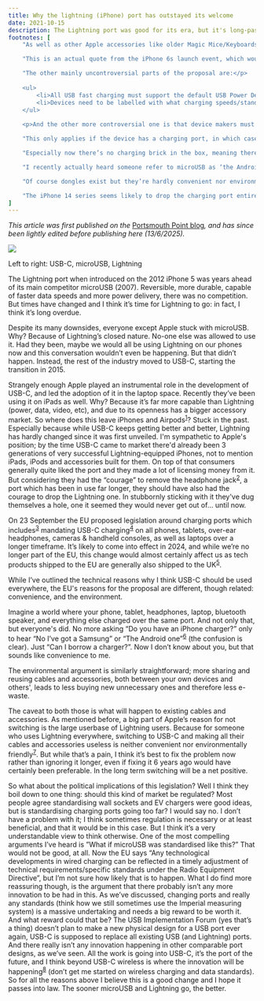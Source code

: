 ```yaml
---
title: Why the lightning (iPhone) port has outstayed its welcome
date: 2021-10-15
description: The Lightning port was good for its era, but it's long-past time it be replaced with USB-C.
footnotes: [
    "As well as other Apple accessories like older Magic Mice/Keyboards and Apple TV remotes",

    "This is an actual quote from the iPhone 6s launch event, which would have been the phone they switched to USB-C on had they done so at the same time as on MacBooks.",

    "The other mainly uncontroversial parts of the proposal are:</p>
    
    <ul>
        <li>All USB fast charging must support the default USB Power Delivery standard (while it's gotten better in recent years, believe it or not some fast charging-devices don't support PD, meaning they can usually only be fast charged with chargers made by the same company).</li>
        <li>Devices need to be labelled with what charging speeds/standards they support so consumers can easily buy the right chargers for them.</li>
    </ul>
    
    <p>And the other more controversial one is that device makers must provide an option to buy the device without an included charging brick. I personally see this as a good thing as well, as charging bricks (or wall adaptors) typically need updating/replacing much less often than devices or cables do, and I know we have far more than needed in my household.",

    "This only applies if the device has a charging port, in which case it must have at least one that is USB-C. Devices makers can choose to include other additional charging ports, or to have none at all.",

    "Especially now there’s no charging brick in the box, meaning there’s no differences in wall sockets",

    "I recently actually heard someone refer to microUSB as ‘the Android charger’ even though most Androids nowadays use USB-C",

    "Of course dongles exist but they’re hardly convenient nor environmentally friendly…",

    "The iPhone 14 series seems likely to drop the charging port entirely, which massively negates the point of this article I know but oh well. Proves my point that wireless is the future. And as iPhones tend to be sold for quite a few years after they’re initially released, some would still be affected, as would many of their accessories."
]
---
```


<p>
<em>This article was first published on the </em><a
href="https://portsmouthpoint.blogspot.com/2021/10/why-lightning-iphone-port-has-outstayed.html
">Portsmouth
Point blog</a><em>, and has since been lightly edited before publishing here
(13/6/2025).</em>
</p>

<img src="ports.avif" style="max-width:369px;">

<p class='caption'>Left to right: USB-C, microUSB, Lightning</p>

The Lightning port when introduced on the 2012 iPhone 5 was years ahead of its main competitor microUSB (2007). Reversible, more durable, capable of faster data speeds and more power delivery, there was no competition. But times have changed and I think it’s time for Lightning to go: in fact, I think it’s long overdue.

Despite its many downsides, everyone except Apple stuck with microUSB. Why? Because of Lightning’s closed nature. No-one else was allowed to use it. Had they been, maybe we would all be using Lightning on our phones now and this conversation wouldn’t even be happening. But that didn’t happen. Instead, the rest of the industry moved to USB-C, starting the transition in 2015.

Strangely enough Apple played an instrumental role in the development of USB-C, and led the adoption of it in the laptop space. Recently they’ve been using it on iPads as well. Why? Because it’s far more capable than Lightning (power, data, video, etc), and due to its openness has a bigger accessory market. So where does this leave iPhones and Airpods<sup><a id="n-1" href="#fn-1">1</a></sup>? Stuck in the past. Especially because while USB-C keeps getting better and better, Lightning has hardly changed since it was first unveiled. I'm sympathetic to Apple's position; by the time USB-C came to market there'd already been 3 generations of very successful Lightning-equipped iPhones, not to mention iPads, iPods and accessories built for them. On top of that consumers generally quite liked the port and they made a lot of licensing money from it. But considering they had the “courage” to remove the headphone jack<sup><a id="n-2" href="#fn-2">2</a></sup>, a port which has been in use far longer, they should have also had the courage to drop the Lightning one. In stubbornly sticking with it they've dug themselves a hole, one it seemed they would never get out of... until now.

On 23 September the EU proposed legislation around charging ports which includes<sup><a id="n-3" href="#fn-3">3</a></sup> mandating USB-C charging<sup><a id="n-4" href="#fn-4">4</a></sup> on all phones, tablets, over-ear headphones, cameras & handheld consoles, as well as laptops over a longer timeframe. It’s likely to come into effect in 2024, and while we’re no longer part of the EU, this change would almost certainly affect us as tech products shipped to the EU are generally also shipped to the UK<sup><a id="n-5" href="#fn-5">5</a></sup>.


While I’ve outlined the technical reasons why I think USB-C should be used everywhere, the EU's reasons for the proposal are different, though related: convenience, and the environment. 

Imagine a world where your phone, tablet, headphones, laptop, bluetooth speaker, and everything else charged over the same port. And not only that, but everyone's did. No more asking “Do you have an iPhone charger?” only to hear “No I’ve got a Samsung” or “The Android one”<sup><a id="n-6" href="#fn-6">6</a></sup> (the confusion is clear). Just “Can I borrow a charger?”. Now I don’t know about you, but that sounds like convenience to me.

The environmental argument is similarly straightforward; more sharing and reusing cables and accessories, both between your own devices and others', leads to less buying new unnecessary ones and therefore less e-waste.

The caveat to both those is what will happen to existing cables and accessories. As mentioned before, a big part of Apple’s reason for not switching is the large userbase of Lightning users. Because for someone who uses Lightning everywhere, switching to USB-C and making all their cables and accessories useless is neither convenient nor environmentally friendly<sup><a id="n-7" href="#fn-7">7</a></sup>. But while that’s a pain, I think it’s best to fix the problem now rather than ignoring it longer, even if fixing it 6 years ago would have certainly been preferable. In the long term switching will be a net positive.

So what about the political implications of this legislation? Well I think they boil down to one thing: should this kind of market be regulated? Most people agree standardising wall sockets and EV chargers were good ideas, but is standardising charging ports going too far? I would say no. I don’t have a problem with it; I think sometimes regulation is necessary or at least beneficial, and that it would be in this case. But I think it’s a very understandable view to think otherwise. One of the most compelling arguments I’ve heard is ”What if microUSB was standardised like this?” That would not be good, at all. Now the EU says “Any technological developments in wired charging can be reflected in a timely adjustment of technical requirements/specific standards under the Radio Equipment Directive”, but I’m not sure how likely that is to happen. What I do find more reassuring though, is the argument that there probably isn’t any more innovation to be had in this. As we’ve discussed, changing ports and really any standards (think how we still sometimes use the Imperial measuring system) is a massive undertaking and needs a big reward to be worth it. And what reward could that be? The USB Implementation Forum (yes that’s a thing) doesn’t plan to make a new physical design for a USB port ever again, USB-C is supposed to replace all existing USB (and Lightning) ports. And there really isn’t any innovation happening in other comparable port designs, as we’ve seen. All the work is going into USB-C, it’s the port of the future, and I think beyond USB-C wireless is where the innovation will be happening<sup><a id="n-8" href="#fn-8">8</a></sup> (don’t get me started on wireless charging and data standards). So for all the reasons above I believe this is a good change and I hope it passes into law. The sooner microUSB and Lightning go, the better.